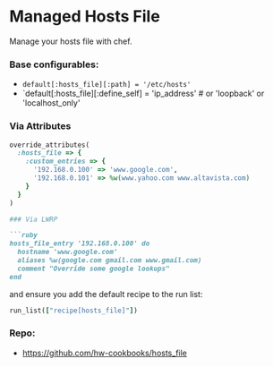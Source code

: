 # Managed Hosts File

Manage your hosts file with chef.

### Base configurables:

* `default[:hosts_file][:path] = '/etc/hosts'`
* `default[:hosts_file][:define_self] = 'ip_address' # or 'loopback' or 'localhost_only'

### Via Attributes

```ruby
override_attributes(
  :hosts_file => {
    :custom_entries => {
      '192.168.0.100' => 'www.google.com',
      '192.168.0.101' => %w(www.yahoo.com www.altavista.com)
    }
  }
)

### Via LWRP

```ruby
hosts_file_entry '192.168.0.100' do
  hostname 'www.google.com'
  aliases %w(google.com gmail.com www.gmail.com)
  comment "Override some google lookups"
end
```

and ensure you add the default recipe to the run list:

```ruby
run_list(["recipe[hosts_file]"])
```

### Repo:

* https://github.com/hw-cookbooks/hosts_file
